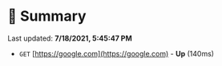 # 📖 Summary
Last updated: **7/18/2021, 5:45:47 PM**

- `GET` [https://google.com](https://google.com) - **Up** (140ms)
